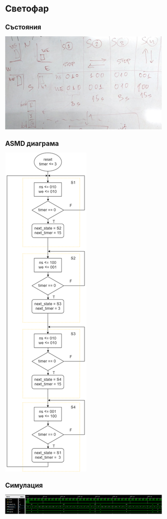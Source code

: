 # Светофар

## Състояния

![състояния](fig1.jpg)

## ASMD диаграма

![ASMD](asmd.png)

## Симулация

![симулация](sim.png)
